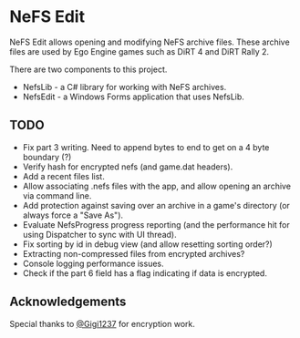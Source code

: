 # NeFS Edit

NeFS Edit allows opening and modifying NeFS archive files. These archive files are used by Ego Engine games such as DiRT 4 and DiRT Rally 2.

There are two components to this project.
- NefsLib - a C# library for working with NeFS archives.
- NefsEdit - a Windows Forms application that uses NefsLib.

## TODO
- Fix part 3 writing. Need to append bytes to end to get on a 4 byte boundary (?)
- Verify hash for encrypted nefs (and game.dat headers).
- Add a recent files list.
- Allow associating .nefs files with the app, and allow opening an archive via command line.
- Add protection against saving over an archive in a game's directory (or always force a "Save As").
- Evaluate NefsProgress progress reporting (and the performance hit for using Dispatcher to sync with UI thread).
- Fix sorting by id in debug view (and allow resetting sorting order?)
- Extracting non-compressed files from encrypted archives?
- Console logging performance issues.
- Check if the part 6 field has a flag indicating if data is encrypted.

## Acknowledgements
Special thanks to [@Gigi1237]( https://github.com/Gigi1237 ) for encryption work.